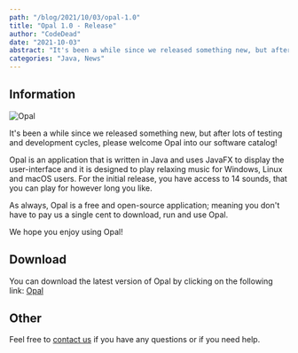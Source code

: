 ```yaml
---
path: "/blog/2021/10/03/opal-1.0"
title: "Opal 1.0 - Release"
author: "CodeDead"
date: "2021-10-03"
abstract: "It's been a while since we released something new, but after lots of testing and development cycles, please welcome Opal into our software catalog..."
categories: "Java, News"
---
```

## Information

![Opal](https://i.imgur.com/tNBWTPS.png)

It's been a while since we released something new, but after lots of testing and development cycles, please welcome Opal into our software catalog!

Opal is an application that is written in Java and uses JavaFX to display the user-interface and it is designed to play relaxing music for Windows, Linux and macOS users.
For the initial release, you have access to 14 sounds, that you can play for however long you like.

As always, Opal is a free and open-source application; meaning you don't have to pay us a single cent to download, run and use Opal.

We hope you enjoy using Opal!

## Download

You can download the latest version of Opal by clicking on the following link:
[Opal](https://codedead.com/software/opal)

## Other

Feel free to [contact us](/contact) if you have any questions or if you need help.
